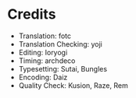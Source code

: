 Credits
=======
* Translation: fotc
* Translation Checking: yoji
* Editing: Ioryogi
* Timing: archdeco
* Typesetting: Sutai, Bungles
* Encoding: Daiz
* Quality Check: Kusion, Raze, Rem
